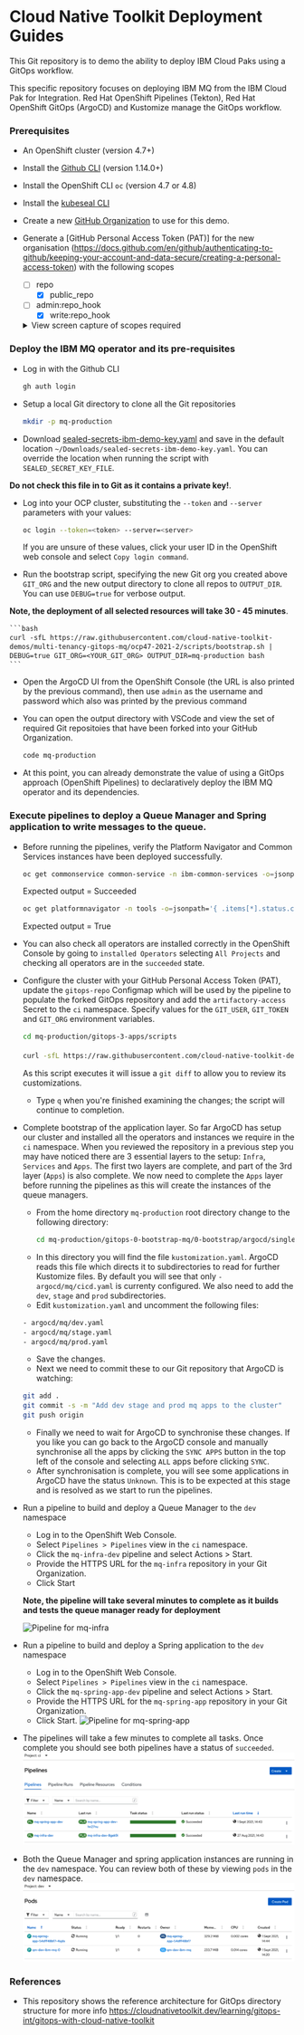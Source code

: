 # Cloud Native Toolkit Deployment Guides

This Git repository is to demo the ability to deploy IBM Cloud Paks using a GitOps workflow.

This specific repository focuses on deploying IBM MQ from the IBM Cloud Pak for Integration. Red Hat OpenShift Pipelines (Tekton), Red Hat OpenShift GitOps (ArgoCD) and Kustomize manage the GitOps workflow.


### Prerequisites
- An OpenShift cluster (version 4.7+)
- Install the [Github CLI](https://github.com/cli/cli) (version 1.14.0+)
- Install the OpenShift CLI `oc` (version 4.7 or 4.8)
- Install the [kubeseal CLI](https://github.com/bitnami-labs/sealed-secrets#homebrew)
- Create a new [GitHub Organization](https://docs.github.com/en/organizations/collaborating-with-groups-in-organizations/creating-a-new-organization-from-scratch) to use for this demo.
- Generate a [GitHub Personal Access Token (PAT)] for the new organisation (https://docs.github.com/en/github/authenticating-to-github/keeping-your-account-and-data-secure/creating-a-personal-access-token) with the following scopes
    - [ ] repo
        - [x] public_repo
    - [ ] admin:repo_hook
        - [x] write:repo_hook
    <details>
    <summary> View screen capture of scopes required </summary>

    ![GitHub Token Scopes](doc/images/github-webhook.png)

    </details>


### Deploy the IBM MQ operator and its pre-requisites
- Log in with the Github CLI
    ```bash
    gh auth login
    ```

- Setup a local Git directory to clone all the Git repositories
    ```bash
    mkdir -p mq-production
    ```

- Download [sealed-secrets-ibm-demo-key.yaml](https://bit.ly/demo-sealed-master) and save in the default location `~/Downloads/sealed-secrets-ibm-demo-key.yaml`. You can override the location when running the script with `SEALED_SECRET_KEY_FILE`.

**Do not check this file in to Git as it contains a private key!**.

- Log into your OCP cluster, substituting the `--token` and `--server`
  parameters with your values:

  ```bash
  oc login --token=<token> --server=<server>
  ```

  If you are unsure of these values, click your user ID in the OpenShift web console and select `Copy login command`.

- Run the bootstrap script, specifying the new Git org you created above `GIT_ORG` and the new output directory to clone all repos to `OUTPUT_DIR`. You can use `DEBUG=true` for verbose output.

**Note, the deployment of all selected resources will take 30 - 45 minutes**.

    ```bash
    curl -sfL https://raw.githubusercontent.com/cloud-native-toolkit-demos/multi-tenancy-gitops-mq/ocp47-2021-2/scripts/bootstrap.sh | DEBUG=true GIT_ORG=<YOUR_GIT_ORG> OUTPUT_DIR=mq-production bash
    ```

- Open the ArgoCD UI from the OpenShift Console (the URL is also printed by the previous command), then use `admin` as the username and password which also was printed by the previous command

- You can open the output directory with VSCode and view the set of required Git repositoies that have been forked into your GitHub Organization.
    ```bash
    code mq-production
    ```

- At this point, you can already demonstrate the value of using a GitOps approach (OpenShift Pipelines) to declaratively deploy the IBM MQ operator and its dependencies.


### Execute pipelines to deploy a Queue Manager and Spring application to write messages to the queue.
- Before running the pipelines, verify the Platform Navigator and Common Services instances have been deployed successfully.
    ```bash
    oc get commonservice common-service -n ibm-common-services -o=jsonpath='{.status.phase}'
    ```
    Expected output = Succeeded

    ```bash
    oc get platformnavigator -n tools -o=jsonpath='{ .items[*].status.conditions[].status }'
    ```
    Expected output = True

- You can also check all operators are installed correctly in the OpenShift Console by going to `installed Operators` selecting `All Projects` and checking all operators are in the `succeeded` state.

- Configure the cluster with your GitHub Personal Access Token (PAT), update the `gitops-repo` Configmap which will be used by the pipeline to populate the forked GitOps repository and add the `artifactory-access` Secret to the `ci` namespace.  Specify values for the `GIT_USER`, `GIT_TOKEN` and `GIT_ORG` environment variables.
    ```bash
    cd mq-production/gitops-3-apps/scripts

    curl -sfL https://raw.githubusercontent.com/cloud-native-toolkit-demos/multi-tenancy-gitops-apps/ocp47-2021-2/scripts/mq-kubeseal.sh | DEBUG=true GIT_USER=<GIT_USER> GIT_TOKEN=<GIT_TOKEN> GIT_ORG=<GIT_ORG> bash
    ```

    As this script executes it will issue a `git diff` to allow you to review
    its customizations.
    - Type `q` when you're finished examining the changes; the script will continue to completion.

- Complete bootstrap of the application layer. So far ArgoCD has setup our cluster and installed all the operators and instances we require in the `ci` namespace. When you reviewed the repository in a previous step you may have noticed there are 3 essential layers to the setup: `Infra`, `Services` and `Apps`. The first two layers are complete, and part of the 3rd layer (`Apps`) is also complete. We now need to complete the `Apps` layer before running the pipelines as this will create the instances of the queue managers.
    - From the home directory `mq-production` root directory change to the following directory:
      ```bash
      cd mq-production/gitops-0-bootstrap-mq/0-bootstrap/argocd/single-cluster/3-apps
      ```
    - In this directory you will find the file `kustomization.yaml`. ArgoCD reads this file which directs it to subdirectories to read for further Kustomize files. By default you will see that only `- argocd/mq/cicd.yaml` is currenty configured. We also need to add the `dev`, `stage` and `prod` subdirectories.
    - Edit `kustomization.yaml` and uncomment the following files:
    ```bash
    - argocd/mq/dev.yaml
    - argocd/mq/stage.yaml
    - argocd/mq/prod.yaml
    ```
    - Save the changes.
    - Next we need to commit these to our Git repository that ArgoCD is watching:
    ```bash
    git add .
    git commit -s -m "Add dev stage and prod mq apps to the cluster"
    git push origin
    ```
    - Finally we need to wait for ArgoCD to synchronise these changes. If you like you can go back to the ArgoCD console and manually synchronise all the apps by clicking the `SYNC APPS` button in the top left of the console and selecting `ALL` apps before clicking `SYNC`.
    - After synchronisation is complete, you will see some applications in ArgoCD have the status `Unknown`. This is to be expected at this stage and is resolved as we start to run the pipelines.

- Run a pipeline to build and deploy a Queue Manager to the `dev` namespace
    - Log in to the OpenShift Web Console.
    - Select `Pipelines > Pipelines` view in the `ci` namespace.
    - Click the `mq-infra-dev` pipeline and select Actions > Start.
    - Provide the HTTPS URL for the `mq-infra` repository in your Git Organization.
    - Click Start

    **Note, the pipeline will take several minutes to complete as it builds and tests the queue manager ready for deployment**

    ![Pipeline for mq-infra](doc/images/mq-infra-pipeline.png)

- Run a pipeline to build and deploy a Spring application to the `dev` namespace
    - Log in to the OpenShift Web Console.
    - Select `Pipelines > Pipelines` view in the `ci` namespace.
    - Click the `mq-spring-app-dev` pipeline and select Actions > Start.
    - Provide the HTTPS URL for the `mq-spring-app` repository in your Git Organization.
    - Click Start.
    ![Pipeline for mq-spring-app](doc/images/mq-spring-app-pipeline.png)

- The pipelines will take a few minutes to complete all tasks. Once complete you should see both pipelines have a status of `succeeded`.
![Pipeline for mq-spring-app](doc/images/pipelines-complete.png)

- Both the Queue Manager and spring application instances are running in the `dev` namespace. You can review both of these by viewing `pods` in the `dev` namespace.
![Pipeline for mq-spring-app](doc/images/qm-and-app-pods.png)

### References
- This repository shows the reference architecture for GitOps directory structure for more info https://cloudnativetoolkit.dev/learning/gitops-int/gitops-with-cloud-native-toolkit

